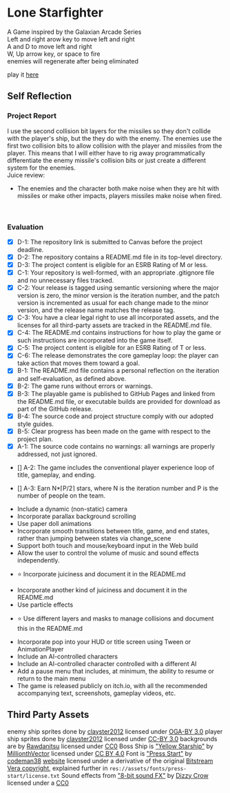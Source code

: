 # Lone Starfighter
A Game inspired by the Galaxian Arcade Series<br>
Left and right arow key to move left and right<br>
A and D to move left and right<br>
W, Up arrow key, or space to fire<br>
enemies will regenerate after being eliminated<br>

play it [here](https://bsu-cs315.github.io/FP-LoneStarfighter/) <br>
## Self Reflection
### Project Report
I use the second collision bit layers for the missiles so they don't collide with the player's ship, but the they do with the enemy. The enemies use the first two collision bits to allow collision with the player and missiles from the player. This means that I will either have to rig away programmatically differentiate the enemy missile's collision bits or just create a different system for the enemies.
<br>
Juice review:
  - The enemies and the character both make noise when they are hit with missiles or make other impacts, players missiles make noise when fired.
<br>

### Evaluation
- [x] D-1: The repository link is submitted to Canvas before the project deadline.
- [x] D-2: The repository contains a README.md file in its top-level directory.
- [x] D-3: The project content is eligible for an ESRB Rating of M or less.
- [x] C-1: Your repository is well-formed, with an appropriate .gitignore file and no unnecessary files tracked.
- [x] C-2: Your release is tagged using semantic versioning where the major version is zero, the minor version is the iteration number, and the patch version is incremented as usual for each change made to the minor version, and the release name matches the release tag.
- [x] C-3: You have a clear legal right to use all incorporated assets, and the licenses for all third-party assets are tracked in the README.md file.
- [x] C-4: The README.md contains instructions for how to play the game or such instructions are incorporated into the game itself.
- [x] C-5: The project content is eligible for an ESRB Rating of T or less.
- [x] C-6: The release demonstrates the core gameplay loop: the player can take action that moves them toward a goal.
- [x] B-1: The README.md file contains a personal reflection on the iteration and self-evaluation, as defined above.
- [x] B-2: The game runs without errors or warnings.
- [x] B-3: The playable game is published to GitHub Pages and linked from the README.md file, or executable builds are provided for download as part of the GitHub release.
- [x] B-4: The source code and project structure comply with our adopted style guides.
- [x] B-5: Clear progress has been made on the game with respect to the project plan.
- [x] A-1: The source code contains no warnings: all warnings are properly addressed, not just ignored.
- [] A-2: The game includes the conventional player experience loop of title, gameplay, and ending.
- [] A-3: Earn N*⌈P/2⌉ stars, where N is the iteration number and P is the number of people on the team.

- <!--:star:!--> Include a dynamic (non-static) camera
- <!--:star:!--> Incorporate parallax background scrolling
- <!--:star:!--> Use paper doll animations
- <!--:star:!--> Incorporate smooth transitions between title, game, and end states, rather than jumping between states via change_scene
- <!--:star:!--> Support both touch and mouse/keyboard input in the Web build
- <!--:star:!--> Allow the user to control the volume of music and sound effects independently.
- :star: Incorporate juiciness and document it in the README.md
- <!--:star:!--> Incorporate another kind of juiciness and document it in the README.md
- <!--:star:!--> Use particle effects
- :star: Use different layers and masks to manage collisions and document this in the README.md
- <!--:star:!--> Incorporate pop into your HUD or title screen using Tween or AnimationPlayer
- <!--:star:!--> Include an AI-controlled characters
- <!--:star:!--> Include an AI-controlled character controlled with a different AI
- <!--:star:!--> Add a pause menu that includes, at minimum, the ability to resume or return to the main menu
- <!--:star:!--> The game is released publicly on itch.io, with all the recommended accompanying text, screenshots, gameplay videos, etc.

## Third Party Assets
enemy ship sprites done by [clayster2012](https://opengameart.org/users/clayster2012) licensed under [OGA-BY 3.0](https://static.opengameart.org/OGA-BY-3.0.txt)
player ship sprites done by [clayster2012](https://opengameart.org/users/clayster2012) licensed under [CC-BY 3.0](https://creativecommons.org/licenses/by/3.0/)
backgrounds are by [Rawdanitsu](https://opengameart.org/users/rawdanitsu) licensed under [CC0](https://creativecommons.org/publicdomain/zero/1.0/)
Boss Ship is ["Yellow Starship"](https://opengameart.org/content/yellow-starship) by [MillionthVector](http://millionthvector.blogspot.de) licensed under [CC BY 4.0](https://creativecommons.org/licenses/by/4.0/)
Font is ["Press Start"](https://www.1001fonts.com/press-start-font.html) by [codeman38](cody@zone38.net) [website](http://www.zone38.net/) licensed under a derivative of the original [Bitstream Vera copyright](https://www.gnome.org/fonts/#copyright), explained further in ```res://assets/fonts/press-start/license.txt```
Sound effects from ["8-bit sound FX"](https://opengameart.org/content/8-bit-sound-fx) by [Dizzy Crow](https://opengameart.org/users/dizzy-crow) licensed under a [CC0](https://creativecommons.org/publicdomain/zero/1.0/)
